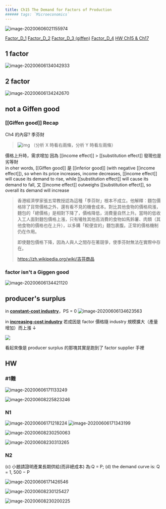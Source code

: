 ```yaml
---
title: Ch15 The Demand for Factors of Production
###### tags: `Microeconomics`
---
```


![image-20200606021155974](https://i.loli.net/2020/06/06/OQx4t6LjBcTaeWy.png)

[Factor_D_1](https://drive.google.com/file/d/10pz8LgS5OSQX5QyoxYeBDqiDn-SDV6p8/view)
[Factor_D_2](https://drive.google.com/file/d/1lH87qo7ZwEwTngvmXbbJ10IgTMRSRHnb/view)
[Factor_D_3 (giffen)](https://drive.google.com/file/d/13NAgF7iY6CbnpNudj7ADOlvOksSZVxcz/edit)
[Factor_D_4](https://drive.google.com/file/d/1WGOVA_GoH8r47XfFddoXoYCfa8aPffpX/view)
[HW Ch15 & Ch17](https://drive.google.com/drive/u/3/folders/1t6pPc-Rpe176AtTFPz9QGB3kBjGajoFi)

## 1 factor 

![image-20200606134042933](https://i.loli.net/2020/06/06/uBRyXfHVSDjKLkU.png)



## 2 factor

![image-20200606134242670](https://i.loli.net/2020/06/06/KUpaiWBQrMyTzm3.png)



## not a Giffen good

### [[Giffen good]] Recap

Ch4 的內容?
季芬財

> ![img](https://i.loli.net/2020/06/06/jLvQGWiS25VAeHz.jpg)
> （分析 X 時看右兩條，分析 Y 時看左兩條）

價格上升時，需求增加
因為 [[income effect]] > [[substitution effect]]
發現也是劣等財  
in oher words, [[Giffen good]] 是 [[inferior good]] (with negative [[income effect]]), so when its price increases, income decreases, [[income effect]] will cause its demand to rise, while [[substitution effect]] will cause its demand to fall, 又 [[income effect]] outweighs [[substitution effect]], so overall its demand will increase

> 香港經濟學家張五常教授認為這種「季芬財」根本不成立。他解釋︰麵包價格除了貨幣價格之外，還有看不見的機會成本。對比其他食物的價格飛漲，麵包的「總價格」是相對下降了，價格降低，消費量自然上升。當時的低收入工人面對麵包價格上漲，只有犧牲其他高消費的食物如馬鈴薯、肉類（其他食物的價格也在上升），以多購「較便宜的」麵包裹腹。正常的價格機制仍在作用。
>
> 即使麵包價格下降，因為人與人之間存在著競爭，使季芬財無法在實際中存在。
>
> <https://zh.wikipedia.org/wiki/吉芬商品>

### factor isn't a Giggen good

![image-20200606134421120](https://i.loli.net/2020/06/06/AuvE7Ve9HRXSN6C.png)



## producer's surplus

in <u>**constant-cost industry**</u>，PS = 0
![image-20200606134623563](https://i.loli.net/2020/06/06/VX6UC1zimA2tj9g.png)

in <u>**increasing-cost industry**</u>
若成因是 factor 價格隨 industry 規模擴大（產量增加）而上漲 ↓

![](https://i.loli.net/2020/06/06/gM2Exvh5j3bCGwY.png)

看起來像是 producer surplus 的那塊其實是跑到了 factor supplier 手裡

## HW

### \#1難

![image-20200606171133249](https://i.loli.net/2020/06/06/KRa15nhtWqx3sku.png)

![image-20200608225823246](https://i.loli.net/2020/06/08/21NUMCT3ygF6dGL.png)

### N1

![image-20200606171218224](https://i.loli.net/2020/06/06/AokNF4l7m3fgLbu.png)
![image-20200606171343199](https://i.loli.net/2020/06/06/6BQV9shDwWe5Kxr.png)

![image-20200608230250063](https://i.loli.net/2020/06/08/SDfnFQuymjvErZq.png)

![image-20200608230313265](https://i.loli.net/2020/06/08/DHvfYbnc3SoFPZd.png)

### N2

(c) 小題請證明產業長期供給(而非總成本) 為:Q = P; (d) the demand curve is: Q = 1, 500 − P

![image-20200606171426546](https://i.loli.net/2020/06/06/SgIJomayDd2eLfi.png)

![image-20200608230125427](https://i.loli.net/2020/06/08/ZLvsnI1wY7yPGHl.png)

![image-20200608230200225](https://i.loli.net/2020/06/08/BGQgOcwTrPXWyZm.png)